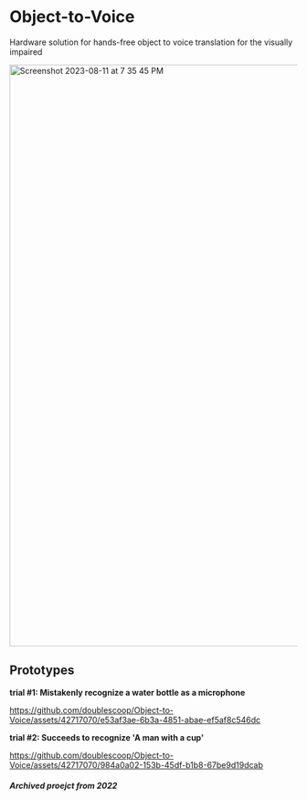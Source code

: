 # Object-to-Voice 
Hardware solution for hands-free object to voice translation for the visually impaired 

<img width="1018" alt="Screenshot 2023-08-11 at 7 35 45 PM" src="https://github.com/doublescoop/Object-to-Voice/assets/42717070/0644848a-5dc1-4bf4-be31-f7f3cbc67696">


## Prototypes 

**trial #1: Mistakenly recognize a water bottle as a microphone**

https://github.com/doublescoop/Object-to-Voice/assets/42717070/e53af3ae-6b3a-4851-abae-ef5af8c546dc



**trial #2: Succeeds to recognize 'A man with a cup'**

https://github.com/doublescoop/Object-to-Voice/assets/42717070/984a0a02-153b-45df-b1b8-67be9d19dcab



##### Archived proejct from 2022 

